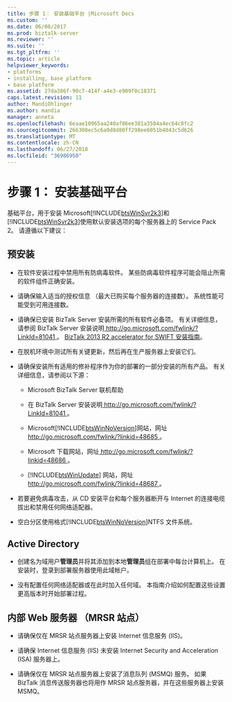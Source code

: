 ```yaml
---
title: 步骤 1： 安装基础平台 |Microsoft Docs
ms.custom: ''
ms.date: 06/08/2017
ms.prod: biztalk-server
ms.reviewer: ''
ms.suite: ''
ms.tgt_pltfrm: ''
ms.topic: article
helpviewer_keywords:
- platforms
- installing, base platform
- base platform
ms.assetid: 27da386f-90c7-414f-a4e3-e909f0c18371
caps.latest.revision: 11
author: MandiOhlinger
ms.author: mandia
manager: anneta
ms.openlocfilehash: 6eaae10965aa240af86ee381a3504a4ec64c8fc2
ms.sourcegitcommit: 266308ec5c6a9d8d80ff298ee6051b4843c5d626
ms.translationtype: MT
ms.contentlocale: zh-CN
ms.lasthandoff: 06/27/2018
ms.locfileid: "36986950"
---
```

# <a name="step-1-installing-the-base-platform"></a>步骤 1： 安装基础平台
基础平台，用于安装 Microsoft[!INCLUDE[btsWinSvr2k3](../../includes/btswinsvr2k3-md.md)]和[!INCLUDE[btsWinSvr2k3](../../includes/btswinsvr2k3-md.md)]使用默认安装选项的每个服务器上的 Service Pack 2。 请遵循以下建议：  
  
## <a name="pre-installation"></a>预安装  
  
- 在软件安装过程中禁用所有防病毒软件。 某些防病毒软件程序可能会阻止所需的软件组件正确安装。  
  
- 请确保输入适当的授权信息 （最大已购买每个服务器的连接数）。 系统性能可能受到可用连接数。  
  
- 请确保已安装 BizTalk Server 安装所需的所有软件必备项。 有关详细信息，请参阅 BizTalk Server 安装说明[ http://go.microsoft.com/fwlink/?LinkId=81041 ](http://go.microsoft.com/fwlink/?LinkId=81041)。 [BizTalk 2013 R2 accelerator for SWIFT 安装指南](http://msdn.microsoft.com/library/d2b4a9f3-baeb-4fbc-9fda-5e4178832cd1)。  
  
- 在脱机环境中测试所有关键更新，然后再在生产服务器上安装它们。  
  
- 请确保安装所有适用的修补程序作为你的部署的一部分安装的所有产品。 有关详细信息，请参阅以下源：  
  
  - Microsoft BizTalk Server 联机帮助  
  
  - 在 BizTalk Server 安装说明[ http://go.microsoft.com/fwlink/?LinkId=81041 ](http://go.microsoft.com/fwlink/?LinkId=81041)。  
  
  - Microsoft[!INCLUDE[btsWinNoVersion](../../includes/btswinnoversion-md.md)]网站，网址[ http://go.microsoft.com/fwlink/?linkid=48685 ](http://go.microsoft.com/fwlink/?linkid=48685)。  
  
  - Microsoft 下载网站，网址[ http://go.microsoft.com/fwlink/?linkid=48686 ](http://go.microsoft.com/fwlink/?linkid=48686)。  
  
  - [!INCLUDE[btsWinUpdate](../../includes/btswinupdate-md.md)] 网站，网址[ http://go.microsoft.com/fwlink/?linkid=48687 ](http://go.microsoft.com/fwlink/?linkid=48687)。  
  
- 若要避免病毒攻击，从 CD 安装平台和每个服务器断开与 Internet 的连接电缆拔出和禁用任何网络适配器。  
  
- 空白分区使用格式[!INCLUDE[btsWinNoVersion](../../includes/btswinnoversion-md.md)]NTFS 文件系统。  
  
## <a name="active-directory"></a>Active Directory  
  
-   创建名为域用户**管理员**并将其添加到本地**管理员**组在部署中每台计算机上。 在安装时，登录到部署服务器使用此域帐户。  
  
-   没有配置任何网络适配器或在此时加入任何域。 本指南介绍如何配置这些设置更高版本时开始部署过程。  
  
## <a name="internal-web-servers-mrsr-site"></a>内部 Web 服务器 （MRSR 站点）  
  
-   请确保仅在 MRSR 站点服务器上安装 Internet 信息服务 (IIS)。  
  
-   请确保 Internet 信息服务 (IIS) 未安装 Internet Security and Acceleration (ISA) 服务器上。  
  
-   请确保仅在 MRSR 站点服务器上安装了消息队列 (MSMQ) 服务。 如果 BizTalk 消息传送服务器也将用作 MRSR 站点服务器，并在这些服务器上安装 MSMQ。